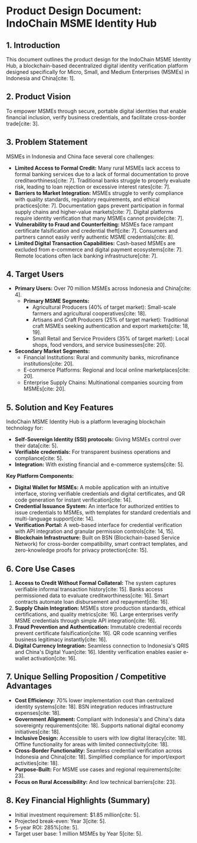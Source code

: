 # Product Design Document: IndoChain MSME Identity Hub

## 1. Introduction
This document outlines the product design for the IndoChain MSME Identity Hub, a blockchain-based decentralized digital identity verification platform designed specifically for Micro, Small, and Medium Enterprises (MSMEs) in Indonesia and China[cite: 1].

## 2. Product Vision
To empower MSMEs through secure, portable digital identities that enable financial inclusion, verify business credentials, and facilitate cross-border trade[cite: 3].

## 3. Problem Statement
MSMEs in Indonesia and China face several core challenges:
* **Limited Access to Formal Credit:** Many rural MSMEs lack access to formal banking services due to a lack of formal documentation to prove creditworthiness[cite: 7]. Traditional banks struggle to properly evaluate risk, leading to loan rejection or excessive interest rates[cite: 7].
* **Barriers to Market Integration:** MSMEs struggle to verify compliance with quality standards, regulatory requirements, and ethical practices[cite: 7]. Documentation gaps prevent participation in formal supply chains and higher-value markets[cite: 7]. Digital platforms require identity verification that many MSMEs cannot provide[cite: 7].
* **Vulnerability to Fraud and Counterfeiting:** MSMEs face rampant certificate falsification and credential theft[cite: 7]. Consumers and partners cannot easily verify authentic MSME credentials[cite: 8].
* **Limited Digital Transaction Capabilities:** Cash-based MSMEs are excluded from e-commerce and digital payment ecosystems[cite: 7]. Remote locations often lack banking infrastructure[cite: 7].

## 4. Target Users
* **Primary Users:** Over 70 million MSMEs across Indonesia and China[cite: 4].
    * **Primary MSME Segments:**
        * Agricultural Producers (40% of target market): Small-scale farmers and agricultural cooperatives[cite: 18].
        * Artisans and Craft Producers (25% of target market): Traditional craft MSMEs seeking authentication and export markets[cite: 18, 19].
        * Small Retail and Service Providers (35% of target market): Local shops, food vendors, and service businesses[cite: 20].
* **Secondary Market Segments:**
    * Financial Institutions: Rural and community banks, microfinance institutions[cite: 20].
    * E-commerce Platforms: Regional and local online marketplaces[cite: 20].
    * Enterprise Supply Chains: Multinational companies sourcing from MSMEs[cite: 20].

## 5. Solution and Key Features
IndoChain MSME Identity Hub is a platform leveraging blockchain technology for:
* **Self-Sovereign Identity (SSI) protocols:** Giving MSMEs control over their data[cite: 5].
* **Verifiable credentials:** For transparent business operations and compliance[cite: 5].
* **Integration:** With existing financial and e-commerce systems[cite: 5].

**Key Platform Components:**
* **Digital Wallet for MSMEs:** A mobile application with an intuitive interface, storing verifiable credentials and digital certificates, and QR code generation for instant verification[cite: 14].
* **Credential Issuance System:** An interface for authorized entities to issue credentials to MSMEs, with templates for standard credentials and multi-language support[cite: 14].
* **Verification Portal:** A web-based interface for credential verification with API integration and granular permission controls[cite: 14, 15].
* **Blockchain Infrastructure:** Built on BSN (Blockchain-based Service Network) for cross-border compatibility, smart contract templates, and zero-knowledge proofs for privacy protection[cite: 15].

## 6. Core Use Cases
1.  **Access to Credit Without Formal Collateral:** The system captures verifiable informal transaction history[cite: 15]. Banks access permissioned data to evaluate creditworthiness[cite: 16]. Smart contracts automate loan disbursement and repayment[cite: 16].
2.  **Supply Chain Integration:** MSMEs store production standards, ethical certifications, and quality metrics[cite: 16]. Large enterprises verify MSME credentials through simple API integration[cite: 16].
3.  **Fraud Prevention and Authentication:** Immutable credential records prevent certificate falsification[cite: 16]. QR code scanning verifies business legitimacy instantly[cite: 16].
4.  **Digital Currency Integration:** Seamless connection to Indonesia's QRIS and China's Digital Yuan[cite: 16]. Identity verification enables easier e-wallet activation[cite: 16].

## 7. Unique Selling Proposition / Competitive Advantages
* **Cost Efficiency:** 70% lower implementation cost than centralized identity systems[cite: 18]. BSN integration reduces infrastructure expenses[cite: 18].
* **Government Alignment:** Compliant with Indonesia's and China's data sovereignty requirements[cite: 18]. Supports national digital economy initiatives[cite: 18].
* **Inclusive Design:** Accessible to users with low digital literacy[cite: 18]. Offline functionality for areas with limited connectivity[cite: 18].
* **Cross-Border Functionality:** Seamless credential verification across Indonesia and China[cite: 18]. Simplified compliance for import/export activities[cite: 18].
* **Purpose-Built:** For MSME use cases and regional requirements[cite: 23].
* **Focus on Rural Accessibility:** And low technical barriers[cite: 23].

## 8. Key Financial Highlights (Summary)
* Initial investment requirement: $1.85 million[cite: 5].
* Projected break-even: Year 3[cite: 5].
* 5-year ROI: 285%[cite: 5].
* Target user base: 1 million MSMEs by Year 5[cite: 5].